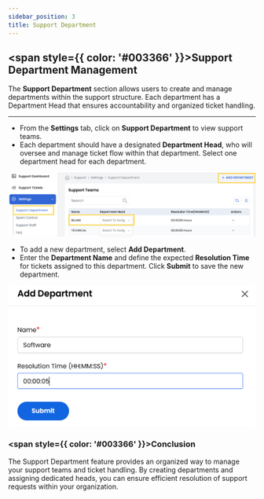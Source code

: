 ```yaml
---
sidebar_position: 3
title: Support Department
---
```


## <span style={{ color: '#003366' }}>Support Department Management</span>

The **Support Department** section allows users to create and manage departments within the support structure. Each department has a Department Head that ensures accountability and organized ticket handling.

---

- From the **Settings** tab, click on **Support Department** to view support teams.  
- Each department should have a designated **Department Head**, who will oversee and manage ticket flow within that department. Select one department head for each department.

![Profile Page](images/support_7.png)

- To add a new department, select **Add Department**.  
- Enter the **Department Name** and define the expected **Resolution Time** for tickets assigned to this department. Click **Submit** to save the new department.

![Profile Page](images/support_14.png)

### <span style={{ color: '#003366' }}>Conclusion</span>

The Support Department feature provides an organized way to manage your support teams and ticket handling. By creating departments and assigning dedicated heads, you can ensure efficient resolution of support requests within your organization.